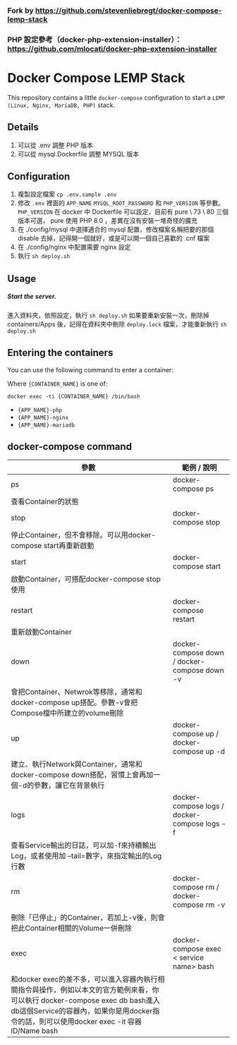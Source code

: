 ### Fork by https://github.com/stevenliebregt/docker-compose-lemp-stack
### PHP 設定參考（docker-php-extension-installer）： https://github.com/mlocati/docker-php-extension-installer


# Docker Compose LEMP Stack

This repository contains a little `docker-compose` configuration to start a `LEMP (Linux, Nginx, MariaDB, PHP)` stack.

## Details

1. 可以從 .env 調整 PHP 版本
1. 可以從 mysql.Dockerfile 調整 MYSQL 版本


## Configuration
1. 複製設定檔案 `cp .env.sample .env`
1. 修改 `.env` 裡面的 `APP_NAME`  `MYSQL_ROOT_PASSWORD` 和 `PHP_VERSION` 等參數。 `PHP_VERSION` 在 docker 中 Dockerfile 可以設定，目前有 pure \ 73 \ 80 三個版本可選， pure 使用 PHP 8.0 ，差異在沒有安裝一堆奇怪的擴充
1. 在 ./config/mysql 中選擇適合的 mysql 配置，修改檔案名稱把要的那個 disable 去掉，記得開一個就好，或是可以開一個自己喜歡的 .cnf 檔案
1. 在 ./config/nginx 中配置需要 nginx 設定
1. 執行 `sh deploy.sh` 



## Usage

##### Start the server.

進入資料夾，依照設定，執行 `sh deploy.sh` 
如果要重新安裝一次，刪除掉 containers/Apps 後，記得在資料夾中刪除 `deploy.lock` 檔案，才能重新執行 `sh deploy.sh`

## Entering the containers

You can use the following command to enter a container:

Where `{CONTAINER_NAME}` is one of:

`docker exec -ti {CONTAINER_NAME} /bin/bash`

* `{APP_NAME}-php`
* `{APP_NAME}-nginx`
* `{APP_NAME}-mariadb`

## docker-compose command

| 參數                                                                                                                                                    | 範例 / 說明                                      |
| ----------------------------------------------------------------------------------------------------------------------------------------------------- | -------------------------------------------- |
| ps                                                                                                                                                    | docker-compose ps                            |
| 查看Container的狀態                                                                                                                                        |
| stop                                                                                                                                                  | docker-compose stop                          |
| 停止Container，但不會移除。可以用docker-compose start再重新啟動                                                                                                        |
| start                                                                                                                                                 | docker-compose start                         |
| 啟動Container，可搭配docker-compose stop使用                                                                                                                  |
| restart                                                                                                                                               | docker-compose restart                       |
| 重新啟動Container                                                                                                                                         |
| down                                                                                                                                                  | docker-compose down / docker-compose down -v |
| 會把Container、Netwrok等移除，通常和docker-compose up搭配。參數\-v會把Compose檔中所建立的volume刪除                                                                            |
| up                                                                                                                                                    | docker-compose up / docker-compose up -d     |
| 建立、執行Network與Container，通常和docker-compose down搭配，習慣上會再加一個\-d的參數，讓它在背景執行                                                                                |
| logs                                                                                                                                                  | docker-compose logs / docker-compose logs -f |
| 查看Service輸出的日誌，可以加\-f來持續輸出Log，或者使用加 –tail=數字，來指定輸出的Log行數                                                                                              |
| rm                                                                                                                                                    | docker-compose rm / docker-compose rm -v     |
| 刪除「已停止」的Container，若加上\-v後，則會把此Container相關的Volume一併刪除                                                                                                  |
| exec                                                                                                                                                  | docker-compose exec < service name> bash     |
| 和docker exec的差不多，可以進入容器內執行相關指令與操作，例如以本文的官方範例來看，你可以執行 docker-compose exec db bash進入db這個Service的容器內，如果你是用docker指令的話，則可以使用docker exec -it 容器ID/Name bash |
